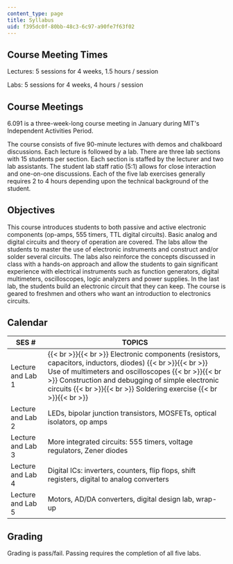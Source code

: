 ```yaml
---
content_type: page
title: Syllabus
uid: f395dc0f-80bb-48c3-6c97-a90fe7f63f02
---
```


Course Meeting Times
--------------------

Lectures: 5 sessions for 4 weeks, 1.5 hours / session

Labs: 5 sessions for 4 weeks, 4 hours / session

Course Meetings
---------------

6.091 is a three-week-long course meeting in January during MIT's Independent Activities Period.

The course consists of five 90-minute lectures with demos and chalkboard discussions. Each lecture is followed by a lab. There are three lab sections with 15 students per section. Each section is staffed by the lecturer and two lab assistants. The student lab staff ratio (5:1) allows for close interaction and one-on-one discussions. Each of the five lab exercises generally requires 2 to 4 hours depending upon the technical background of the student.

Objectives
----------

This course introduces students to both passive and active electronic components (op-amps, 555 timers, TTL digital circuits). Basic analog and digital circuits and theory of operation are covered. The labs allow the students to master the use of electronic instruments and construct and/or solder several circuits. The labs also reinforce the concepts discussed in class with a hands-on approach and allow the students to gain significant experience with electrical instruments such as function generators, digital multimeters, oscilloscopes, logic analyzers and power supplies. In the last lab, the students build an electronic circuit that they can keep. The course is geared to freshmen and others who want an introduction to electronics circuits.

Calendar
--------

| SES # | TOPICS |
| --- | --- |
| Lecture and Lab 1 |  {{< br >}}{{< br >}} Electronic components (resistors, capacitors, inductors, diodes) {{< br >}}{{< br >}} Use of multimeters and oscilloscopes {{< br >}}{{< br >}} Construction and debugging of simple electronic circuits {{< br >}}{{< br >}} Soldering exercise {{< br >}}{{< br >}}  |
| Lecture and Lab 2 | LEDs, bipolar junction transistors, MOSFETs, optical isolators, op amps |
| Lecture and Lab 3 | More integrated circuits: 555 timers, voltage regulators, Zener diodes |
| Lecture and Lab 4 | Digital ICs: inverters, counters, flip flops, shift registers, digital to analog converters |
| Lecture and Lab 5 | Motors, AD/DA converters, digital design lab, wrap-up 

Grading
-------

Grading is pass/fail. Passing requires the completion of all five labs.